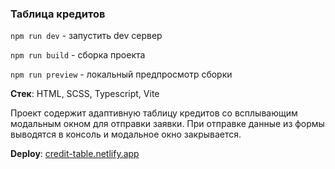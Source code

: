 ### Таблица кредитов

`npm run dev` - запустить dev сервер

`npm run build` - сборка проекта

`npm run preview` - локальный предпросмотр сборки

**Стек**: HTML, SCSS, Typescript, Vite

Проект содержит адаптивную таблицу кредитов со всплывающим модальным окном для отправки заявки.
При отправке данные из формы выводятся в консоль и модальное окно закрывается.

**Deploy**: [credit-table.netlify.app](https://credit-table.netlify.app/)
